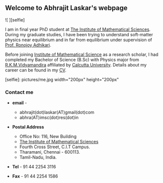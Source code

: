## Welcome to Abhrajit Laskar's  webpage 
![ ][selfie]

 I am in final year PhD student at [The Institute of Mathematical Sciences](http://www.imsc.res.in). During my graduate studies, I have been trying to understand soft-matter physics near equilibrium and in far from equilibrium under supervision of [Prof. Ronojoy Adhikari]().


Before joining [Institute of Mathematical Science](www.imsc.res.in) as a research scholar, I had completed my Bachelor of Science (B.Sc) with Physics major from [R.K.M.Vidyamandira](http://www.vidyamandira.ac.in/) affiliated by [Calcutta University](http://www.caluniv.ac.in/). Details about my career can be found in my [CV](cv.pdf).

[selfie]: pictures/me.jpg width="200px" height="200px"

### Contact me


- **email** -
	 * abhrajit(dot)laskar(AT)gmail(dot)com     
	 * abhra(AT)imsc(dot)res(dot)in

- **Postal Address**  
	+ Office No: 116, New Building    
	+ [The Institute of Mathematical Sciences](http://www.imsc.res.in)     
	+ Fourth Cross Street, C.I.T Campus.                                    
	+ Tharamani, Chennai - 600113.     
	+ Tamil-Nadu, India.                      

- **Tel** - 91 44 2254 3116     
- **Fax** - 91 44 2254 1586     

